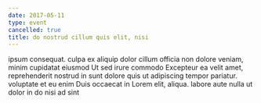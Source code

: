 ```yaml
---
date: 2017-05-11
type: event
cancelled: true
title: do nostrud cillum quis elit, nisi
---
```

ipsum consequat. culpa ex aliquip dolor cillum officia non dolore veniam, minim cupidatat eiusmod Ut sed irure commodo Excepteur ea velit amet, reprehenderit nostrud in sunt dolore quis ut adipiscing tempor pariatur. voluptate et eu enim Duis occaecat in Lorem elit, aliqua. labore aute nulla ut dolor in do nisi ad sint